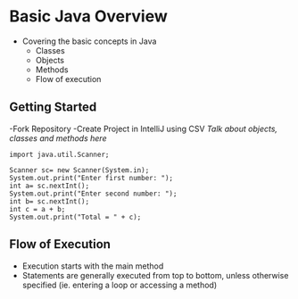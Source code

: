 # Basic Java Overview
  - Covering the basic concepts in Java
    - Classes
    - Objects
    - Methods
    - Flow of execution

  ## Getting Started
  -Fork Repository
  -Create Project in IntelliJ using CSV
  *Talk about objects, classes and methods here*
  
  
  
    import java.util.Scanner;
    
    Scanner sc= new Scanner(System.in);
    System.out.print("Enter first number: ");
    int a= sc.nextInt();
    System.out.print("Enter second number: ");
    int b= sc.nextInt();
    int c = a + b;
    System.out.print("Total = " + c);

## Flow of Execution
  - Execution starts with the main method
  - Statements are generally executed from top to bottom, unless otherwise specified (ie. entering a loop or accessing a method) 
